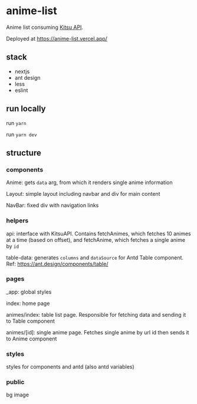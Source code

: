 # anime-list

Anime list consuming [Kitsu API](https://kitsu.docs.apiary.io/).

Deployed at https://anime-list.vercel.app/

## stack
- nextjs
- ant design
- less
- eslint

## run locally
run `yarn`

run `yarn dev`

## structure
### components
Anime: gets `data` arg, from which it renders single anime information

Layout: simple layout including navbar and div for main content

NavBar: fixed div with navigation links

### helpers
api: interface with KitsuAPI. Contains fetchAnimes, which fetches 10 animes at a time (based on offset), and fetchAnime, which fetches a single anime by `id` 

table-data: generates `columns` and `dataSource` for Antd Table component.
Ref: https://ant.design/components/table/

### pages
_app: global styles

index: home page

animes/index: table list page. Responsible for fetching data and sending it to Table component

animes/[id]: single anime page. Fetches single anime by url id then sends it to Anime component

### styles
styles for components and antd (also antd variables)

### public
bg image


